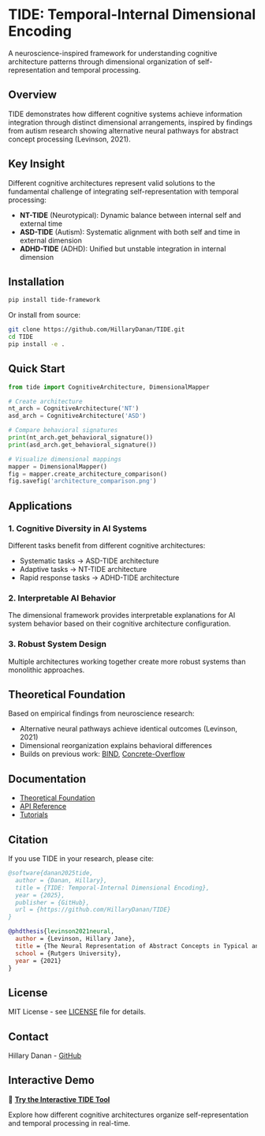 # TIDE: Temporal-Internal Dimensional Encoding

A neuroscience-inspired framework for understanding cognitive architecture patterns through dimensional organization of self-representation and temporal processing.

## Overview

TIDE demonstrates how different cognitive systems achieve information integration through distinct dimensional arrangements, inspired by findings from autism research showing alternative neural pathways for abstract concept processing (Levinson, 2021).

## Key Insight

Different cognitive architectures represent valid solutions to the fundamental challenge of integrating self-representation with temporal processing:

- **NT-TIDE** (Neurotypical): Dynamic balance between internal self and external time
- **ASD-TIDE** (Autism): Systematic alignment with both self and time in external dimension  
- **ADHD-TIDE** (ADHD): Unified but unstable integration in internal dimension

## Installation

```bash
pip install tide-framework
```

Or install from source:

```bash
git clone https://github.com/HillaryDanan/TIDE.git
cd TIDE
pip install -e .
```

## Quick Start

```python
from tide import CognitiveArchitecture, DimensionalMapper

# Create architecture
nt_arch = CognitiveArchitecture('NT')
asd_arch = CognitiveArchitecture('ASD')

# Compare behavioral signatures
print(nt_arch.get_behavioral_signature())
print(asd_arch.get_behavioral_signature())

# Visualize dimensional mappings
mapper = DimensionalMapper()
fig = mapper.create_architecture_comparison()
fig.savefig('architecture_comparison.png')
```

## Applications

### 1. Cognitive Diversity in AI Systems
Different tasks benefit from different cognitive architectures:
- Systematic tasks → ASD-TIDE architecture
- Adaptive tasks → NT-TIDE architecture  
- Rapid response tasks → ADHD-TIDE architecture

### 2. Interpretable AI Behavior
The dimensional framework provides interpretable explanations for AI system behavior based on their cognitive architecture configuration.

### 3. Robust System Design
Multiple architectures working together create more robust systems than monolithic approaches.

## Theoretical Foundation

Based on empirical findings from neuroscience research:
- Alternative neural pathways achieve identical outcomes (Levinson, 2021)
- Dimensional reorganization explains behavioral differences
- Builds on previous work: [BIND](https://github.com/HillaryDanan/BIND), [Concrete-Overflow](https://github.com/HillaryDanan/concrete-overflow-detector)

## Documentation

- [Theoretical Foundation](docs/theoretical_foundation.md)
- [API Reference](docs/api_reference.md)
- [Tutorials](docs/tutorials/)

## Citation

If you use TIDE in your research, please cite:

```bibtex
@software{danan2025tide,
  author = {Danan, Hillary},
  title = {TIDE: Temporal-Internal Dimensional Encoding},
  year = {2025},
  publisher = {GitHub},
  url = {https://github.com/HillaryDanan/TIDE}
}

@phdthesis{levinson2021neural,
  author = {Levinson, Hillary Jane},
  title = {The Neural Representation of Abstract Concepts in Typical and Atypical Cognition},
  school = {Rutgers University},
  year = {2021}
}
```

## License

MIT License - see [LICENSE](LICENSE) file for details.

## Contact

Hillary Danan - [GitHub](https://github.com/HillaryDanan)


## Interactive Demo

🚀 **[Try the Interactive TIDE Tool](https://hillarydanan.github.io/TIDE/tide_interactive.html)**

Explore how different cognitive architectures organize self-representation and temporal processing in real-time.
